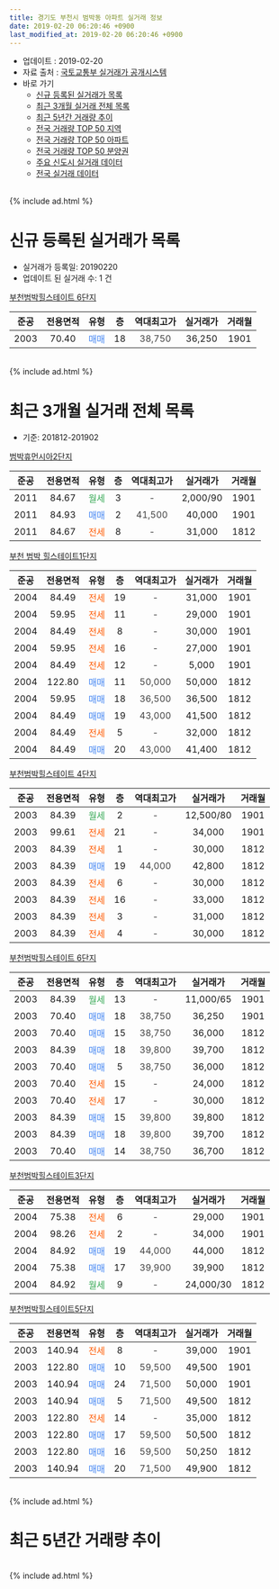 ```yaml
---
title: 경기도 부천시 범박동 아파트 실거래 정보
date: 2019-02-20 06:20:46 +0900
last_modified_at: 2019-02-20 06:20:46 +0900
---
```


* 업데이트 : 2019-02-20
* 자료 출처 : [국토교통부 실거래가 공개시스템](http://rt.molit.go.kr)
* 바로 가기
    * [신규 등록된 실거래가 목록](#신규-등록된-실거래가-목록)
    * [최근 3개월 실거래 전체 목록](#최근-3개월-실거래-전체-목록)
    * [최근 5년간 거래량 추이](#최근-5년간-거래량-추이)
    * [전국 거래량 TOP 50 지역](https://inasie.github.io/apt-trade-info/최근-3개월-전국에서-가장-거래가-많이-발생한-지역)
    * [전국 거래량 TOP 50 아파트](https://inasie.github.io/apt-trade-info/최근-3개월-전국에서-가장-거래가-많이-발생한-아파트)
    * [전국 거래량 TOP 50 분양권](https://inasie.github.io/apt-trade-info/최근-3개월-전국에서-가장-거래가-많이-발생한-분양권)
    * [주요 신도시 실거래 데이터](https://inasie.github.io/apt-trade-info/주요-신도시)
    * [전국 실거래 데이터](https://inasie.github.io/apt-trade-info/전국)
<br>
{% include ad.html %}
<br>

# 신규 등록된 실거래가 목록
* 실거래가 등록일: 20190220
* 업데이트 된 실거래 수: 1 건


[부천범박힐스테이트 6단지](https://search.naver.com/search.naver?query=%EA%B2%BD%EA%B8%B0%EB%8F%84+%EB%B6%80%EC%B2%9C%EC%8B%9C+%EB%B2%94%EB%B0%95%EB%8F%99+%EB%B6%80%EC%B2%9C%EB%B2%94%EB%B0%95%ED%9E%90%EC%8A%A4%ED%85%8C%EC%9D%B4%ED%8A%B8+6%EB%8B%A8%EC%A7%80)

|준공|전용면적|유형|층|역대최고가|실거래가|거래월|
|:---:|:---:|:---:|:---:|:---:|:---:|:---:|
|2003|70.40|<span style="color:#4285f3">매매</span>|18|<span style="color:#444444">38,750</span>|36,250|1901|


<br>
{% include ad.html %}
<br>

# 최근 3개월 실거래 전체 목록
* 기준: 201812-201902


[범박휴먼시아2단지](https://search.naver.com/search.naver?query=%EA%B2%BD%EA%B8%B0%EB%8F%84+%EB%B6%80%EC%B2%9C%EC%8B%9C+%EB%B2%94%EB%B0%95%EB%8F%99+%EB%B2%94%EB%B0%95%ED%9C%B4%EB%A8%BC%EC%8B%9C%EC%95%842%EB%8B%A8%EC%A7%80)

|준공|전용면적|유형|층|역대최고가|실거래가|거래월|
|:---:|:---:|:---:|:---:|:---:|:---:|:---:|
|2011|84.67|<span style="color:#34a853">월세</span>|3|<span style="color:#444444">-</span>|2,000/90|1901|
|2011|84.93|<span style="color:#4285f3">매매</span>|2|<span style="color:#444444">41,500</span>|40,000|1901|
|2011|84.67|<span style="color:#ff5a00">전세</span>|8|<span style="color:#444444">-</span>|31,000|1812|

[부천 범박 힐스테이트1단지](https://search.naver.com/search.naver?query=%EA%B2%BD%EA%B8%B0%EB%8F%84+%EB%B6%80%EC%B2%9C%EC%8B%9C+%EB%B2%94%EB%B0%95%EB%8F%99+%EB%B6%80%EC%B2%9C+%EB%B2%94%EB%B0%95+%ED%9E%90%EC%8A%A4%ED%85%8C%EC%9D%B4%ED%8A%B81%EB%8B%A8%EC%A7%80)

|준공|전용면적|유형|층|역대최고가|실거래가|거래월|
|:---:|:---:|:---:|:---:|:---:|:---:|:---:|
|2004|84.49|<span style="color:#ff5a00">전세</span>|19|<span style="color:#444444">-</span>|31,000|1901|
|2004|59.95|<span style="color:#ff5a00">전세</span>|11|<span style="color:#444444">-</span>|29,000|1901|
|2004|84.49|<span style="color:#ff5a00">전세</span>|8|<span style="color:#444444">-</span>|30,000|1901|
|2004|59.95|<span style="color:#ff5a00">전세</span>|16|<span style="color:#444444">-</span>|27,000|1901|
|2004|84.49|<span style="color:#ff5a00">전세</span>|12|<span style="color:#444444">-</span>|5,000|1901|
|2004|122.80|<span style="color:#4285f3">매매</span>|11|<span style="color:#444444">50,000</span>|50,000|1812|
|2004|59.95|<span style="color:#4285f3">매매</span>|18|<span style="color:#444444">36,500</span>|36,500|1812|
|2004|84.49|<span style="color:#4285f3">매매</span>|19|<span style="color:#444444">43,000</span>|41,500|1812|
|2004|84.49|<span style="color:#ff5a00">전세</span>|5|<span style="color:#444444">-</span>|32,000|1812|
|2004|84.49|<span style="color:#4285f3">매매</span>|20|<span style="color:#444444">43,000</span>|41,400|1812|

[부천범박힐스테이트 4단지](https://search.naver.com/search.naver?query=%EA%B2%BD%EA%B8%B0%EB%8F%84+%EB%B6%80%EC%B2%9C%EC%8B%9C+%EB%B2%94%EB%B0%95%EB%8F%99+%EB%B6%80%EC%B2%9C%EB%B2%94%EB%B0%95%ED%9E%90%EC%8A%A4%ED%85%8C%EC%9D%B4%ED%8A%B8+4%EB%8B%A8%EC%A7%80)

|준공|전용면적|유형|층|역대최고가|실거래가|거래월|
|:---:|:---:|:---:|:---:|:---:|:---:|:---:|
|2003|84.39|<span style="color:#34a853">월세</span>|2|<span style="color:#444444">-</span>|12,500/80|1901|
|2003|99.61|<span style="color:#ff5a00">전세</span>|21|<span style="color:#444444">-</span>|34,000|1901|
|2003|84.39|<span style="color:#ff5a00">전세</span>|1|<span style="color:#444444">-</span>|30,000|1812|
|2003|84.39|<span style="color:#4285f3">매매</span>|19|<span style="color:#444444">44,000</span>|42,800|1812|
|2003|84.39|<span style="color:#ff5a00">전세</span>|6|<span style="color:#444444">-</span>|30,000|1812|
|2003|84.39|<span style="color:#ff5a00">전세</span>|16|<span style="color:#444444">-</span>|33,000|1812|
|2003|84.39|<span style="color:#ff5a00">전세</span>|3|<span style="color:#444444">-</span>|31,000|1812|
|2003|84.39|<span style="color:#ff5a00">전세</span>|4|<span style="color:#444444">-</span>|30,000|1812|

[부천범박힐스테이트 6단지](https://search.naver.com/search.naver?query=%EA%B2%BD%EA%B8%B0%EB%8F%84+%EB%B6%80%EC%B2%9C%EC%8B%9C+%EB%B2%94%EB%B0%95%EB%8F%99+%EB%B6%80%EC%B2%9C%EB%B2%94%EB%B0%95%ED%9E%90%EC%8A%A4%ED%85%8C%EC%9D%B4%ED%8A%B8+6%EB%8B%A8%EC%A7%80)

|준공|전용면적|유형|층|역대최고가|실거래가|거래월|
|:---:|:---:|:---:|:---:|:---:|:---:|:---:|
|2003|84.39|<span style="color:#34a853">월세</span>|13|<span style="color:#444444">-</span>|11,000/65|1901|
|2003|70.40|<span style="color:#4285f3">매매</span>|18|<span style="color:#444444">38,750</span>|36,250|1901|
|2003|70.40|<span style="color:#4285f3">매매</span>|15|<span style="color:#444444">38,750</span>|36,000|1812|
|2003|84.39|<span style="color:#4285f3">매매</span>|18|<span style="color:#444444">39,800</span>|39,700|1812|
|2003|70.40|<span style="color:#4285f3">매매</span>|5|<span style="color:#444444">38,750</span>|36,000|1812|
|2003|70.40|<span style="color:#ff5a00">전세</span>|15|<span style="color:#444444">-</span>|24,000|1812|
|2003|70.40|<span style="color:#ff5a00">전세</span>|17|<span style="color:#444444">-</span>|30,000|1812|
|2003|84.39|<span style="color:#4285f3">매매</span>|15|<span style="color:#444444">39,800</span>|39,800|1812|
|2003|84.39|<span style="color:#4285f3">매매</span>|18|<span style="color:#444444">39,800</span>|39,700|1812|
|2003|70.40|<span style="color:#4285f3">매매</span>|14|<span style="color:#444444">38,750</span>|36,700|1812|

[부천범박힐스테이트3단지](https://search.naver.com/search.naver?query=%EA%B2%BD%EA%B8%B0%EB%8F%84+%EB%B6%80%EC%B2%9C%EC%8B%9C+%EB%B2%94%EB%B0%95%EB%8F%99+%EB%B6%80%EC%B2%9C%EB%B2%94%EB%B0%95%ED%9E%90%EC%8A%A4%ED%85%8C%EC%9D%B4%ED%8A%B83%EB%8B%A8%EC%A7%80)

|준공|전용면적|유형|층|역대최고가|실거래가|거래월|
|:---:|:---:|:---:|:---:|:---:|:---:|:---:|
|2004|75.38|<span style="color:#ff5a00">전세</span>|6|<span style="color:#444444">-</span>|29,000|1901|
|2004|98.26|<span style="color:#ff5a00">전세</span>|2|<span style="color:#444444">-</span>|34,000|1901|
|2004|84.92|<span style="color:#4285f3">매매</span>|19|<span style="color:#444444">44,000</span>|44,000|1812|
|2004|75.38|<span style="color:#4285f3">매매</span>|17|<span style="color:#444444">39,900</span>|39,900|1812|
|2004|84.92|<span style="color:#34a853">월세</span>|9|<span style="color:#444444">-</span>|24,000/30|1812|

[부천범박힐스테이트5단지](https://search.naver.com/search.naver?query=%EA%B2%BD%EA%B8%B0%EB%8F%84+%EB%B6%80%EC%B2%9C%EC%8B%9C+%EB%B2%94%EB%B0%95%EB%8F%99+%EB%B6%80%EC%B2%9C%EB%B2%94%EB%B0%95%ED%9E%90%EC%8A%A4%ED%85%8C%EC%9D%B4%ED%8A%B85%EB%8B%A8%EC%A7%80)

|준공|전용면적|유형|층|역대최고가|실거래가|거래월|
|:---:|:---:|:---:|:---:|:---:|:---:|:---:|
|2003|140.94|<span style="color:#ff5a00">전세</span>|8|<span style="color:#444444">-</span>|39,000|1901|
|2003|122.80|<span style="color:#4285f3">매매</span>|10|<span style="color:#444444">59,500</span>|49,500|1901|
|2003|140.94|<span style="color:#4285f3">매매</span>|24|<span style="color:#444444">71,500</span>|50,000|1901|
|2003|140.94|<span style="color:#4285f3">매매</span>|5|<span style="color:#444444">71,500</span>|49,500|1812|
|2003|122.80|<span style="color:#ff5a00">전세</span>|14|<span style="color:#444444">-</span>|35,000|1812|
|2003|122.80|<span style="color:#4285f3">매매</span>|17|<span style="color:#444444">59,500</span>|50,500|1812|
|2003|122.80|<span style="color:#4285f3">매매</span>|16|<span style="color:#444444">59,500</span>|50,250|1812|
|2003|140.94|<span style="color:#4285f3">매매</span>|20|<span style="color:#444444">71,500</span>|49,900|1812|


<br>
{% include ad.html %}
<br>

# 최근 5년간 거래량 추이


<div style="width:100%;">
    <canvas id="deal_progress" height="200"></canvas>
</div>

<script>
new Chart(document.getElementById("deal_progress"), {
    type: 'line',
    data: {
        labels: ['201402','201403','201404','201405','201406','201407','201408','201409','201410','201411','201412','201501','201502','201503','201504','201505','201506','201507','201508','201509','201510','201511','201512','201601','201602','201603','201604','201605','201606','201607','201608','201609','201610','201611','201612','201701','201702','201703','201704','201705','201706','201707','201708','201709','201710','201711','201712','201801','201802','201803','201804','201805','201806','201807','201808','201809','201810','201811','201812','201901','201902'],
        datasets: [{
            label: '매매',
            pointRadius: 1,
            data: [56, 46, 29, 24, 31, 41, 44, 50, 44, 30, 29, 28, 42, 64, 56, 42, 36, 38, 47, 18, 39, 26, 21, 18, 24, 19, 26, 35, 42, 47, 40, 42, 57, 29, 23, 18, 21, 36, 21, 29, 46, 63, 42, 44, 40, 35, 24, 30, 25, 49, 37, 22, 43, 41, 83, 79, 38, 14, 17, 4, 0],
            borderColor: "rgba(255, 201, 14, 1)",
            backgroundColor: "rgba(255, 201, 14, 0.5)",
            fill: false,
            lineTension: 0
        },{
            label: '전월세',
            pointRadius: 1,
            data: [34, 34, 27, 27, 29, 33, 16, 20, 25, 27, 18, 28, 33, 42, 25, 27, 24, 24, 16, 23, 31, 16, 27, 25, 22, 22, 28, 27, 32, 26, 17, 27, 30, 21, 16, 16, 25, 29, 22, 24, 17, 13, 14, 15, 17, 25, 19, 32, 22, 33, 23, 29, 21, 21, 29, 27, 20, 20, 11, 12, 0],
            borderColor: "rgba(0, 141, 185, 1)",
            backgroundColor: "rgba(0, 141, 185, 0.5)",
            fill: false,
            lineTension: 0
        }
        ]
    },
    options: {
        responsive: true,
        title: {
            display: false
        },
        tooltips: {
            mode: 'index',
            intersect: false
        },
        hover: {
            mode: 'nearest',
            intersect: true
        },
        scales: {
            xAxes: [{
                display: true,
                scaleLabel: {
                    display: true,
                    labelString: '년/월'
                }
            }],
            yAxes: [{
                display: true,
                ticks: {
                    suggestedMin: 0,
                },
                scaleLabel: {
                    display: true,
                    labelString: '실거래 수'
                }
            }]
        }
    }
});

</script>


<br>
{% include ad.html %}
<br>


